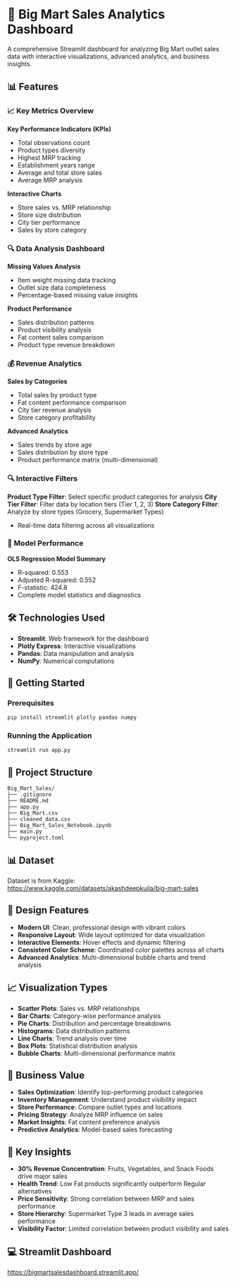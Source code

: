 # 🏪 Big Mart Sales Analytics Dashboard
A comprehensive Streamlit dashboard for analyzing Big Mart outlet sales data with interactive visualizations, advanced analytics, and business insights.

## 📊 Features

### 📈 Key Metrics Overview
**Key Performance Indicators (KPIs)**
- Total observations count
- Product types diversity
- Highest MRP tracking
- Establishment years range
- Average and total store sales
- Average MRP analysis

**Interactive Charts**
- Store sales vs. MRP relationship
- Store size distribution
- City tier performance
- Sales by store category

### 🔍 Data Analysis Dashboard
**Missing Values Analysis**
- Item weight missing data tracking
- Outlet size data completeness
- Percentage-based missing value insights

**Product Performance**
- Sales distribution patterns
- Product visibility analysis
- Fat content sales comparison
- Product type revenue breakdown

### 💰 Revenue Analytics
**Sales by Categories**
- Total sales by product type
- Fat content performance comparison
- City tier revenue analysis
- Store category profitability

**Advanced Analytics**
- Sales trends by store age
- Sales distribution by store type
- Product performance matrix (multi-dimensional)

### 🔍 Interactive Filters
**Product Type Filter**: Select specific product categories for analysis
**City Tier Filter**: Filter data by location tiers (Tier 1, 2, 3)
**Store Category Filter**: Analyze by store types (Grocery, Supermarket Types)
- Real-time data filtering across all visualizations

### 🔬 Model Performance
**OLS Regression Model Summary**
- R-squared: 0.553
- Adjusted R-squared: 0.552
- F-statistic: 424.8
- Complete model statistics and diagnostics

## 🛠️ Technologies Used
- **Streamlit**: Web framework for the dashboard
- **Plotly Express**: Interactive visualizations
- **Pandas**: Data manipulation and analysis
- **NumPy**: Numerical computations

## 🚀 Getting Started

### Prerequisites
```bash
pip install streamlit plotly pandas numpy
```

### Running the Application
```bash
streamlit run app.py
```

## 📁 Project Structure
```
Big_Mart_Sales/
├── .gitignore             
├── README.md                 
├── app.py                      
├── Big_Mart.csv             
├── cleaned_data.csv       
├── Big_Mart_Sales_Notebook.ipynb
├── main.py
└── pyproject.toml              
```

## 📊 Dataset
Dataset is from Kaggle:
https://www.kaggle.com/datasets/akashdeepkuila/big-mart-sales

## 🎨 Design Features
- **Modern UI**: Clean, professional design with vibrant colors
- **Responsive Layout**: Wide layout optimized for data visualization
- **Interactive Elements**: Hover effects and dynamic filtering
- **Consistent Color Scheme**: Coordinated color palettes across all charts
- **Advanced Analytics**: Multi-dimensional bubble charts and trend analysis

## 📈 Visualization Types
- **Scatter Plots**: Sales vs. MRP relationships
- **Bar Charts**: Category-wise performance analysis
- **Pie Charts**: Distribution and percentage breakdowns
- **Histograms**: Data distribution patterns
- **Line Charts**: Trend analysis over time
- **Box Plots**: Statistical distribution analysis
- **Bubble Charts**: Multi-dimensional performance matrix

## 🎯 Business Value
- **Sales Optimization**: Identify top-performing product categories
- **Inventory Management**: Understand product visibility impact
- **Store Performance**: Compare outlet types and locations
- **Pricing Strategy**: Analyze MRP influence on sales
- **Market Insights**: Fat content preference analysis
- **Predictive Analytics**: Model-based sales forecasting

## 🌟 Key Insights
- **30% Revenue Concentration**: Fruits, Vegetables, and Snack Foods drive major sales
- **Health Trend**: Low Fat products significantly outperform Regular alternatives
- **Price Sensitivity**: Strong correlation between MRP and sales performance
- **Store Hierarchy**: Supermarket Type 3 leads in average sales performance
- **Visibility Factor**: Limited correlation between product visibility and sales

## 💻 Streamlit Dashboard
https://bigmartsalesdashboard.streamlit.app/

